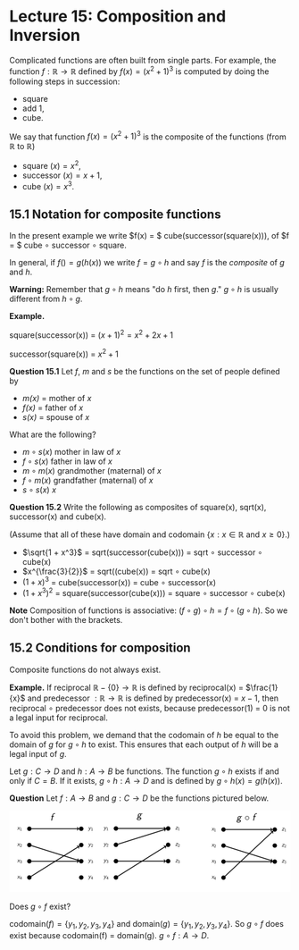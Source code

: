 # Lecture 15: Composition and Inversion

Complicated functions are often built from single parts. For example, the
function $f: \mathbb{R} \rightarrow \mathbb{R}$ defined by $f(x) = (x^2 + 1)^3$
is computed by doing the following steps in succession:

* square
* add 1,
* cube.

We say that function $f(x) = (x^2 + 1)^3$ is the composite of the functions
(from $\mathbb{R}$ to $\mathbb{R}$)

- square $(x) = x^2$,
- successor $(x) = x + 1$,
- cube $(x) = x^3$.

## 15.1 Notation for composite functions

In the present example we write $f(x) = $ cube(successor(square(x))), of $f = $
cube $\circ$ successor $\circ$ square.

In general, if $f() = g(h(x))$ we write $f = g \circ h$ and say $f$ is the
_composite_ of $g$ and $h$.

**Warning:** Remember that $g \circ h$ means "do $h$ first, then $g$." $g \circ
h$ is usually different from $h \circ g$.

**Example.**

square(successor(x)) = $(x+1)^2 = x^2 + 2x + 1$

successor(square(x)) = $x^2 + 1$

**Question 15.1** Let _f_, _m_ and _s_ be the functions on the set of people
defined by

- _m(x)_ = mother of _x_
- _f(x)_ = father of _x_
- _s(x)_ = spouse of _x_

What are the following?

- $m \circ s(x)$ mother in law of _x_
- $f \circ s(x)$ father in law of _x_
- $m \circ m(x)$ grandmother (maternal) of _x_
- $f \circ m(x)$ grandfather (maternal) of _x_
- $s \circ s(x)$ _x_

**Question 15.2** Write the following as composites of square(x), sqrt(x),
successor(x) and cube(x).

(Assume that all of these have domain and codomain $\{x: x \in \mathbb{R}$ and
$x \geq 0 \}$.)

- $\sqrt{1 + x^3}$ = sqrt(successor(cube(x))) = sqrt $\circ$ successor $\circ$
  cube(x)
- $x^{\frac{3}{2}}$ = sqrt((cube(x)) = sqrt $\circ$ cube(x)
- $(1+x)^3$ = cube(successor(x)) = cube $\circ$ successor(x)
- $(1+x^3)^2$ = square(successor(cube(x))) = square $\circ$ successor $\circ$
  cube(x)

**Note** Composition of functions is associative: $(f \circ g) \circ h = f \circ
(g \circ h)$. So we don't bother with the brackets.

## 15.2 Conditions for composition

Composite functions do not always exist.

**Example.** If reciprocal $\mathbb{R} - \{0\} \rightarrow \mathbb{R}$ is
defined by reciprocal(x) = $\frac{1}{x}$ and predecessor $: \mathbb{R}
\rightarrow \mathbb{R}$ is defined by predecessor(x) = $x-1$, then reciprocal
$\circ$ predecessor does not exists, because predecessor(1) = 0 is not a legal
input for reciprocal.

To avoid this problem, we demand that the codomain of $h$ be equal to the domain
of $g$ for $g \circ h$ to exist. This ensures that each output of $h$ will be a
legal input of $g$.

Let $g : C \rightarrow D$ and $h: A \rightarrow B$ be functions. The function $g
\circ h$ exists if and only if $C=B$. If it exists, $g \circ h : A \rightarrow
D$ and is defined by $g \circ h(x) = g(h(x))$.

**Question** Let $f: A \rightarrow B$ and $g: C \rightarrow D$ be the functions
pictured below.

![](images/L15-P10.png)

Does $g \circ f$ exist?

codomain$(f) = \{y_1, y_2, y_3,y_4\}$ and domain$(g) = \{y_1, y_2, y_3, y_4\}$.
So $g \circ f$ does exist because codomain(f) = domain(g). $g \circ f: A
\rightarrow D$.
